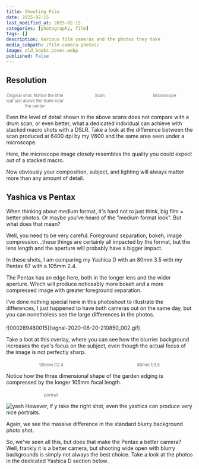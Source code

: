 ```yaml
---
title: Shooting Film
date: 2025-02-15
last_modified_at: 2025-02-15
categories: [photography, film]
tags: []
description: Various film cameras and the photos they take
media_subpath: /film-camera-photos/
image: old_books_cover.webp
published: False
---
```


<style>
    .grid-2x2 {
        display: grid;
        grid-template-columns: 1fr 1fr;
        grid-template-rows: auto auto;
        column-gap: 20px; /* Keep horizontal gap */
        justify-items: center;
    }
    .grid-3x2 {
        display: grid;
        grid-template-columns: 1fr 1fr 1fr;
        grid-template-rows: auto auto;
        column-gap: 20px; /* Keep horizontal gap */
        justify-items: center;
    }
    .grid-container {
        justify-items: center;
    }
    .grid-container > div {
        display: flex;
        flex-direction: column;
        align-items: center;
        height: 100%; /* Ensure the div takes full height of the grid cell */
    }
    .grid-container .image-div {    
        justify-content: flex-end; 
    }
    .grid-container img {
        width: auto;
        max-width: 100%;
        height: auto;
        object-fit: cover;
        display: block;
        margin-bottom: 5px; /* Small margin to separate the image and caption */}
    .grid-container .caption {display: block;
        text-align: center;
        font-style: normal;
        font-size: 80%;
        padding: 0;
        color: #6d6c6c;
    }
</style>

## Resolution

<div class="grid-container grid-3x2">
    <div class="image-div">
        <img src="img011_1.webp" alt="">
    </div>
    <div class="image-div">
        <img src="Grain.webp" alt="">
    </div>
    <div class="image-div">
        <img src="Grain+02.webp" alt="">
    </div>
    <div class="caption">Original shot. Notice the little leaf just above the trunk near the center</div>
    <div class="caption">Scan</div>
    <div class="caption">Microscope</div>
</div>

Even the level of detail shown in the above scans does not compare with a drum scan, or even better, what a dedicated individual can achieve with stacked macro shots with a DSLR. Take a look at the difference between the scan produced at 6400 dpi by my V600 and the same area seen under a microscope.

Here, the microscope image closely resembles the quality you could expect out of a stacked macro. 

Now obviously your composition, subject, and lighting will always matter more than any amount of detail. 




## Yashica vs Pentax
When thinking about medium format, it's hard not to just think, big film = better photos. Or maybe you've heard of the "medium format look". But what does that mean?

Well, you need to be very careful. Foreground separation, bokeh, image compression...these things are certainly all impacted by the format, but the lens length and the aperture will probably have a bigger impact. 

In these shots, I am comparing my Yashica D with an 80mm 3.5 with my Pentax 67 with a 105mm 2.4. 

The Pentax has an edge here, both in the longer lens and the wider aperture. Which will produce noticeably more bokeh and a more compressed image with greater foreground separation.

I've done nothing special here in this photoshoot to illustrate the differences, I just happened to have both cameras out on the same day, but you can nonetheless see the large differences in the photos.

<div class="grid-container grid-2x2 match-height">
    <div class="image-div">
        <img src="img009.webp" alt="">
    </div>
    <div class="image-div">
        <img src="img014.webp" alt="">
    </div>
    <div class="caption"></div>
    <div class="caption"></div>
</div>
![000289480015](signal-2020-06-20-210850_002.gif)

Take a loot at this overlay, where you can see how the blurrier background increases the eye's focus on the subject, even though the actual focus of the image is not perfectly sharp.

<div class="grid-container grid-2x2 match-height">
    <div class="image-div">
        <img src="img006.webp" alt="">
    </div>
    <div class="image-div">
        <img src="img011.webp" alt="">
    </div>
    <div class="caption">105mm f/2.4</div>
    <div class="caption">80mm f/3.5</div>
</div>

Notice how the three dimensional shape of the garden edging is compressed by the longer 105mm focal length. 

<div class="grid-container grid-2x2 match-height">
    <div class="image-div">
        <img src="img008.webp" alt="">
    </div>
    <div class="image-div">
        <img src="img015.webp" alt="">
    </div>
    <div class="caption">portrait</div>
    <div class="caption"></div>
</div>

![yash](img020.webp)
However, if y take the right shot, even the yashica can produce very nice portraits.



Again, we see the massive difference in the standard blurry background photo shot.


So, we've seen all this, but does that make the Pentax a better camera? Well, frankly it is a better camera, but shooting wide open with blurry backgrounds is simply not always the best choice. Take a look at the photos in the dedicated Yashica D section below..